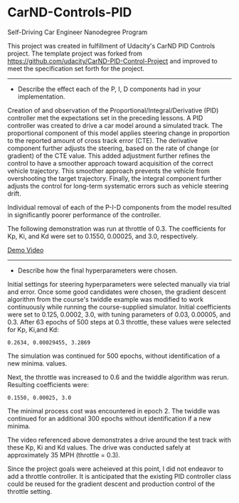 # CarND-Controls-PID
Self-Driving Car Engineer Nanodegree Program

This project was created in fulfillment of Udacity's CarND PID Controls project. The template 
project was forked from https://github.com/udacity/CarND-PID-Control-Project and improved to meet
the specification set forth for the project.


---
* Describe the effect each of the P, I, D components had in your implementation.


Creation of and observation of the Proportional/Integral/Derivative (PID) controller met the 
expectations set in the preceding lessons. A PID controller was created to drive a car model around
a simulated track. The proportional component of this model applies steering change in proportion 
to the reported amount of cross track error (CTE). The derivative component further adjusts the 
steering, based on the rate of change (or gradient) of the CTE value. This added adjustment further refines
the control to have a smoother approach toward acquisition of the correct vehicle trajectory. This 
smoother approach prevents the vehicle from overshooting the target trajectory. Finally, the integral 
component further adjusts the control for long-term systematic errors such as vehicle steering drift.

Individual removal of each of the P-I-D components from the model resulted in significantly 
poorer performance of the controller.

The following demonstration was run at throttle of 0.3. The coefficients for Kp, Ki, and Kd were set
to 0.1550, 0.00025, and 3.0, respectively.


[Demo Video](https://www.dropbox.com/s/fjyc3shsry1opf9/PID-Demo.mp4?dl=0 "Demonstration Video")


---


* Describe how the final hyperparameters were chosen.

Initial settings for steering hyperparameters were selected manually via trial and error. 
Once some good candidates were chosen, the gradient descent algorithm from the course's
twiddle example was modified to work continuously while running the 
course-supplied simulator. Initial coefficients were set to 0.125, 0.0002, 3.0, with tuning
parameters of 0.03, 0.00005, and 0.3. After 63 epochs of 500 steps at 0.3 throttle, these 
values were selected for Kp, Ki,and Kd:

    0.2634, 0.00029455, 3.2869

The simulation was continued for 500 epochs, without identification of a new minima. 
values.

Next, the throttle was increased to 0.6 and the twiddle algorithm was rerun. Resulting coefficients
were:

    0.1550, 0.00025, 3.0
    
The minimal process cost was encountered in epoch 2. The twiddle was continued for an additional 300 epochs 
without  identification if a new minima.
    
The video referenced above demonstrates a drive around the test track with these Kp, Ki 
and Kd values. The drive was conducted safely at approximately 35 MPH (throttle = 0.3).


Since the project goals were acheieved at this point, I did not endeavor to add a throttle 
controller. It is anticipated that the existing PID controller class could be reused for the 
gradient descent and production control of the throttle setting.